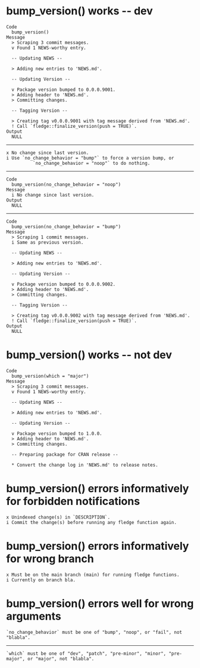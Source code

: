 # bump_version() works -- dev

    Code
      bump_version()
    Message
      > Scraping 3 commit messages.
      v Found 1 NEWS-worthy entry.
      
      -- Updating NEWS --
      
      > Adding new entries to 'NEWS.md'.
      
      -- Updating Version --
      
      v Package version bumped to 0.0.0.9001.
      > Adding header to 'NEWS.md'.
      > Committing changes.
      
      -- Tagging Version --
      
      > Creating tag v0.0.0.9001 with tag message derived from 'NEWS.md'.
      ! Call `fledge::finalize_version(push = TRUE)`.
    Output
      NULL

---

    x No change since last version.
    i Use `no_change_behavior = "bump"` to force a version bump, or
              `no_change_behavior = "noop"` to do nothing.

---

    Code
      bump_version(no_change_behavior = "noop")
    Message
      i No change since last version.
    Output
      NULL

---

    Code
      bump_version(no_change_behavior = "bump")
    Message
      > Scraping 1 commit messages.
      i Same as previous version.
      
      -- Updating NEWS --
      
      > Adding new entries to 'NEWS.md'.
      
      -- Updating Version --
      
      v Package version bumped to 0.0.0.9002.
      > Adding header to 'NEWS.md'.
      > Committing changes.
      
      -- Tagging Version --
      
      > Creating tag v0.0.0.9002 with tag message derived from 'NEWS.md'.
      ! Call `fledge::finalize_version(push = TRUE)`.
    Output
      NULL

# bump_version() works -- not dev

    Code
      bump_version(which = "major")
    Message
      > Scraping 3 commit messages.
      v Found 1 NEWS-worthy entry.
      
      -- Updating NEWS --
      
      > Adding new entries to 'NEWS.md'.
      
      -- Updating Version --
      
      v Package version bumped to 1.0.0.
      > Adding header to 'NEWS.md'.
      > Committing changes.
      
      -- Preparing package for CRAN release --
      
      * Convert the change log in 'NEWS.md' to release notes.

# bump_version() errors informatively for forbidden notifications

    x Unindexed change(s) in `DESCRIPTION`.
    i Commit the change(s) before running any fledge function again.

# bump_version() errors informatively for wrong branch

    x Must be on the main branch (main) for running fledge functions.
    i Currently on branch bla.

# bump_version() errors well for wrong arguments

    `no_change_behavior` must be one of "bump", "noop", or "fail", not "blabla".

---

    `which` must be one of "dev", "patch", "pre-minor", "minor", "pre-major", or "major", not "blabla".

